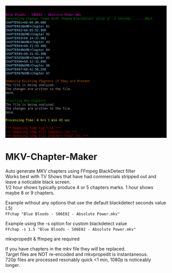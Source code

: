 ![ScreenShot](https://raw.githubusercontent.com/optio50/MKV-Chapter-Maker/main/ScreenShot.png?raw=true|alt=octocat)

# MKV-Chapter-Maker
Auto generate MKV chapters using FFmpeg BlackDetect filter   
Works best with TV Shows that have had commercials stripped out and leave a noticable black screen.   
1/2 hour shows typically produce 4 or 5 chapters marks. 1 hour shows maybe 8 or 9 chapters.   
   
   
Example without any options that use the default blackdetect seconds value (.5)   
```FFchap "Blue Bloods - S06E02 - Absolute Power.mkv"```   
   
   Example using the -s option for custom blackdetect value   
   ```FFchap -s 1.5 "Blue Bloods - S06E02 - Absolute Power.mkv"```   
   
mkvpropedit & ffmpeg are required   
   
   If you have chapters in the mkv file they will be replaced.   
   Target files are NOT re-encoded and mkvpropedit is instantaneous.   
   720p files are processed resonably quick <1 min, 1080p is noticeably longer.   
   
